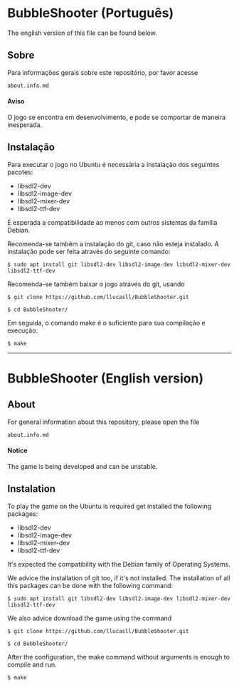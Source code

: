# BubbleShooter (Português)

The english version of this file can be found below.

## Sobre

Para informações gerais sobre este repositório, por favor acesse 

	about.info.md

#### Aviso

O jogo se encontra em desenvolvimento, e pode se comportar de maneira inesperada.

## Instalação

Para executar o jogo no Ubuntu é necessária a instalação dos seguintes pacotes:
* libsdl2-dev
* libsdl2-image-dev
* libsdl2-mixer-dev
* libsdl2-ttf-dev

É esperada a compatibilidade ao menos com outros sistemas da família Debian.

Recomenda-se também a instalação do git, caso não esteja instalado. A instalação pode ser feita através do seguinte comando:

	$ sudo apt install git libsdl2-dev libsdl2-image-dev libsdl2-mixer-dev libsdl2-ttf-dev

Recomenda-se também baixar o jogo através do git, usando

	$ git clone https://github.com/llucasll/BubbleShooter.git
	
	$ cd BubbleShooter/

Em seguida, o comando make é o suficiente para sua compilação e execução.

	$ make

---

# BubbleShooter (English version)

## About

For general information about this repository, please open the file 

	about.info.md

#### Notice

The game is being developed and can be unstable.

## Instalation

To play the game on the Ubuntu is required get installed the following packages:
* libsdl2-dev
* libsdl2-image-dev
* libsdl2-mixer-dev
* libsdl2-ttf-dev

It's expected the compatibility with the Debian family of Operating Systems.

We advice the installation of git too, if it's not installed. The installation of all this packages can be done with the following command:

	$ sudo apt install git libsdl2-dev libsdl2-image-dev libsdl2-mixer-dev libsdl2-ttf-dev

We also advice download the game using the command

	$ git clone https://github.com/llucasll/BubbleShooter.git
	
	$ cd BubbleShooter/

After the configuration, the make command without arguments is enough to compile and run.

	$ make


